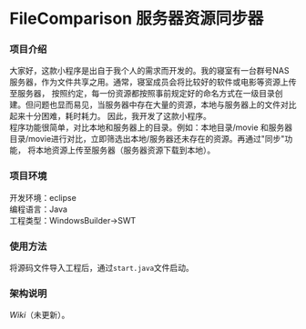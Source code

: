 # FileComparison 服务器资源同步器
### 项目介绍
大家好，这款小程序是出自于我个人的需求而开发的。我的寝室有一台群号NAS服务器，作为文件共享之用。通常，寝室成员会将比较好的软件或电影等资源上传至服务器，
按照约定，每一份资源都按照事前规定好的命名方式在一级目录创建。但问题也显而易见，当服务器中存在大量的资源，本地与服务器上的文件对比起来十分困难，耗时耗力。
因此，我开发了这款小程序。<br/>
程序功能很简单，对比本地和服务器上的目录。例如：本地目录/movie 和服务器目录/movie进行对比，立即筛选出本地/服务器还未存在的资源。再通过"同步"功能，
将本地资源上传至服务器（服务器资源下载到本地）。
### 项目环境
开发环境：eclipse<br/>
编程语言：Java<br/>
工程类型：WindowsBuilder->SWT<br/>
### 使用方法
将源码文件导入工程后，通过`start.java`文件启动。<br/>
### 架构说明
*Wiki*（未更新）。
